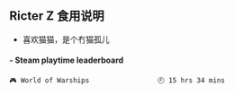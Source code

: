 ## Ricter Z 食用说明
- 喜欢猫猫，是个冇猫孤儿

<!-- steam-box start -->
#### - Steam playtime leaderboard
```text
🎮 World of Warships                 🕘 15 hrs 34 mins
```
<!-- Powered by https://github.com/YouEclipse/steam-box . -->
<!-- steam-box end -->
